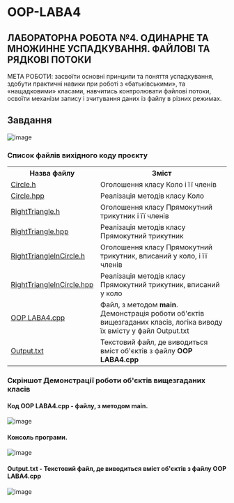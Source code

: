 # OOP-LABA4
ЛАБОРАТОРНА РОБОТА №4. ОДИНАРНЕ ТА
МНОЖИННЕ УСПАДКУВАННЯ. ФАЙЛОВІ ТА
РЯДКОВІ ПОТОКИ
--------------------
МЕТА РОБОТИ: засвоїти основні принципи та поняття успадкування, здобути
практичні навики при роботі з «батьківськими», та «нащадковими» класами,
навчитись контролювати файлові потоки, освоїти механізм запису і зчитування
даних із файлу в різних режимах.

<h2>Завдання</h2>

![image](https://user-images.githubusercontent.com/105464154/205992105-39f6b406-c51d-44e1-8b8e-818f2275bf67.png)

<h3>Список файлів вихідного коду проєкту</h3>

<table>
  <tr>
    <th>Назва файлу</th>
    <th>Зміст</th>
  </tr>
  
  <tr>
    <td><a href = "https://github.com/YurijKryshtof0222/OOP-LABA4/blob/main/OOP%20LABA4/Circle.h">Circle.h</a></td>
    <td>Оголошення класу Коло і її членів</td>
  </tr>
  
  <tr>
    <td><a href = "https://github.com/YurijKryshtof0222/OOP-LABA4/blob/main/OOP%20LABA4/Circle.hpp">Circle.hpp</a></td>
    <td>Реалізація методів класу Коло</td>
  </tr>
  
  <tr>
    <td><a href = "https://github.com/YurijKryshtof0222/OOP-LABA4/blob/main/OOP%20LABA4/RightTriangle.h">RightTriangle.h</a></td>
    <td>Оголошення класу Прямокутний трикутник і її членів</td>
  </tr>
  
  <tr>
    <td><a href = "https://github.com/YurijKryshtof0222/OOP-LABA4/blob/main/OOP%20LABA4/RightTriangle.hpp">RightTriangle.hpp</a></td>
    <td>Реалізація методів класу Прямокутний трикутник</td>
  </tr>
  
  <tr>
    <td><a href = "https://github.com/YurijKryshtof0222/OOP-LABA4/blob/main/OOP%20LABA4/RightTriangleInCircle.h">RightTriangleInCircle.h</a></td>
    <td>Оголошення класу Прямокутний трикутник, вписаний у коло, і її членів</td>
  </tr>
  
  <tr>
    <td><a href = "https://github.com/YurijKryshtof0222/OOP-LABA4/blob/main/OOP%20LABA4/RightTriangleInCircle.hpp">RightTriangleInCircle.hpp</a></td>
    <td>Реалізація методів класу Прямокутний трикутник, вписаний у коло</td>
  </tr>
  
  <tr>
    <td><a href = "https://github.com/YurijKryshtof0222/OOP-LABA4/blob/main/OOP%20LABA4/OOP%20LABA4.cpp">OOP LABA4.cpp</a></td>
    <td>Файл, з методом <b>main</b>. Демонстрація роботи об'єктів вищезгаданих класів, логіка виводу їх вмісту у файл Output.txt</td>
  </tr>
  
   <tr>
    <td><a href = "https://github.com/YurijKryshtof0222/OOP-LABA4/blob/main/OOP%20LABA4/Output.txt">Output.txt</a></td>
    <td>Текстовий файл, де виводиться вміст об'єктів з файлу <b>OOP LABA4.cpp</b></td>
  </tr>

  </table>

  <h3>Скріншот Демонстрації роботи об'єктів вищезгаданих класів</h3>

<h4>Код <b>OOP LABA4.cpp</b> - файлу, з методом <b>main</b>.</h4>

![image](https://user-images.githubusercontent.com/105464154/205998890-7c3fb86d-4910-4e2c-b987-10d28fb047ba.png)

<h4>Консоль програми.</h4>

![image](https://user-images.githubusercontent.com/105464154/205998586-738be86f-e223-43b9-a286-ca9c90f3dc57.png)

<h4><b>Output.txt</b> - Текстовий файл, де виводиться вміст об'єктів з файлу OOP LABA4.cpp</h4>

![image](https://user-images.githubusercontent.com/105464154/205998981-6bd2d063-7d7c-4931-ba7e-18e68135d531.png)

